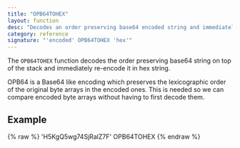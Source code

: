```yaml
---
title: "OPB64TOHEX"
layout: function
desc: "Decodes an order preserving base64 encoded string and immediately re-encode it in hex."
category: reference
signature: "'encoded' OPB64TOHEX 'hex'"
---
```


The `OPB64TOHEX` function decodes the order preserving base64 string on top of the stack and immediately re-encode it in hex string.


OPB64 is a Base64 like encoding which preserves the lexicographic order of the original byte arrays in the encoded ones. This is needed so we can compare encoded byte arrays without having to first decode them.

## Example ##

{% raw %}
<warp10-warpscript-widget backend="{{backend}}"  exec-endpoint="{{execEndpoint}}">
'H5KgQ5wg74SjRalZ7F'
OPB64TOHEX
</warp10-warpscript-widget>
{% endraw %}    
